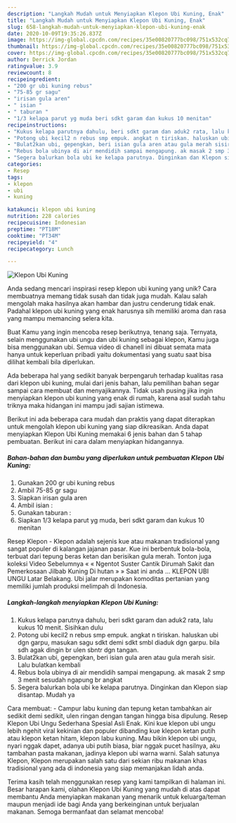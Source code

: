 ```yaml
---
description: "Langkah Mudah untuk Menyiapkan Klepon Ubi Kuning, Enak"
title: "Langkah Mudah untuk Menyiapkan Klepon Ubi Kuning, Enak"
slug: 658-langkah-mudah-untuk-menyiapkan-klepon-ubi-kuning-enak
date: 2020-10-09T19:35:26.837Z
image: https://img-global.cpcdn.com/recipes/35e00820777bc098/751x532cq70/klepon-ubi-kuning-foto-resep-utama.jpg
thumbnail: https://img-global.cpcdn.com/recipes/35e00820777bc098/751x532cq70/klepon-ubi-kuning-foto-resep-utama.jpg
cover: https://img-global.cpcdn.com/recipes/35e00820777bc098/751x532cq70/klepon-ubi-kuning-foto-resep-utama.jpg
author: Derrick Jordan
ratingvalue: 3.9
reviewcount: 8
recipeingredient:
- "200 gr ubi kuning rebus"
- "75-85 gr sagu"
- "irisan gula aren"
- " isian "
- " taburan "
- "1/3 kelapa parut yg muda beri sdkt garam dan kukus 10 menitan"
recipeinstructions:
- "Kukus kelapa parutnya dahulu, beri sdkt garam dan aduk2 rata, lalu kukus 10 menit. Sisihkan dulu"
- "Potong ubi kecil2 n rebus smp empuk. angkat n tiriskan. haluskan ubi dgn garpu, masukan sagu sdkt demi sdkt smbl diaduk dgn garpu. bila sdh agak dingin br ulen sbntr dgn tangan."
- "Bulat2kan ubi, gepengkan, beri isian gula aren atau gula merah sisir. Lalu bulatkan kembali"
- "Rebus bola ubinya di air mendidih sampai mengapung. ak masak 2 smp 3 menit sesudah ngapung br angkat"
- "Segera balurkan bola ubi ke kelapa parutnya. Dinginkan dan Klepon siap disantap. Mudah ya"
categories:
- Resep
tags:
- klepon
- ubi
- kuning

katakunci: klepon ubi kuning 
nutrition: 228 calories
recipecuisine: Indonesian
preptime: "PT18M"
cooktime: "PT34M"
recipeyield: "4"
recipecategory: Lunch

---
```



![Klepon Ubi Kuning](https://img-global.cpcdn.com/recipes/35e00820777bc098/751x532cq70/klepon-ubi-kuning-foto-resep-utama.jpg)

Anda sedang mencari inspirasi resep klepon ubi kuning yang unik? Cara membuatnya memang tidak susah dan tidak juga mudah. Kalau salah mengolah maka hasilnya akan hambar dan justru cenderung tidak enak. Padahal klepon ubi kuning yang enak harusnya sih memiliki aroma dan rasa yang mampu memancing selera kita.

Buat Kamu yang ingin mencoba resep berikutnya, tenang saja. Ternyata, selain menggunakan ubi ungu dan ubi kuning sebagai klepon, Kamu juga bisa menggunakan ubi. Semua video di chanell ini dibuat semata mata hanya untuk keperluan pribadi yaitu dokumentasi yang suatu saat bisa dilihat kembali bila diperlukan.

Ada beberapa hal yang sedikit banyak berpengaruh terhadap kualitas rasa dari klepon ubi kuning, mulai dari jenis bahan, lalu pemilihan bahan segar sampai cara membuat dan menyajikannya. Tidak usah pusing jika ingin menyiapkan klepon ubi kuning yang enak di rumah, karena asal sudah tahu triknya maka hidangan ini mampu jadi sajian istimewa.


Berikut ini ada beberapa cara mudah dan praktis yang dapat diterapkan untuk mengolah klepon ubi kuning yang siap dikreasikan. Anda dapat menyiapkan Klepon Ubi Kuning memakai 6 jenis bahan dan 5 tahap pembuatan. Berikut ini cara dalam menyiapkan hidangannya.

<!--inarticleads1-->

##### Bahan-bahan dan bumbu yang diperlukan untuk pembuatan Klepon Ubi Kuning:

1. Gunakan 200 gr ubi kuning rebus
1. Ambil 75-85 gr sagu
1. Siapkan irisan gula aren
1. Ambil  isian :
1. Gunakan  taburan :
1. Siapkan 1/3 kelapa parut yg muda, beri sdkt garam dan kukus 10 menitan


Resep Klepon - Klepon adalah sejenis kue atau makanan tradisional yang sangat populer di kalangan jajanan pasar. Kue ini berbentuk bola-bola, terbuat dari tepung beras ketan dan berisikan gula merah. Tonton juga koleksi Video Sebelumnya « « Ngentot Suster Cantik Dirumah Sakit dan Pemerkosaan Jilbab Kuning Di hutan » » Saat ini anda … KLEPON UBI UNGU Latar Belakang. Ubi jalar merupakan komoditas pertanian yang memiliki jumlah produksi melimpah di Indonesia. 

<!--inarticleads2-->

##### Langkah-langkah menyiapkan Klepon Ubi Kuning:

1. Kukus kelapa parutnya dahulu, beri sdkt garam dan aduk2 rata, lalu kukus 10 menit. Sisihkan dulu
1. Potong ubi kecil2 n rebus smp empuk. angkat n tiriskan. haluskan ubi dgn garpu, masukan sagu sdkt demi sdkt smbl diaduk dgn garpu. bila sdh agak dingin br ulen sbntr dgn tangan.
1. Bulat2kan ubi, gepengkan, beri isian gula aren atau gula merah sisir. Lalu bulatkan kembali
1. Rebus bola ubinya di air mendidih sampai mengapung. ak masak 2 smp 3 menit sesudah ngapung br angkat
1. Segera balurkan bola ubi ke kelapa parutnya. Dinginkan dan Klepon siap disantap. Mudah ya


Cara membuat: - Campur labu kuning dan tepung ketan tambahkan air sedikit demi sedikit, ulen ringan dengan tangan hingga bisa dipulung. Resep Klepon Ubi Ungu Sederhana Spesial Asli Enak. Kini kue klepon ubi ungu lebih ngehit viral kekinian dan populer dibanding kue klepon ketan putih atau klepon ketan hitam, klepon labu kuning. Mau bikin klepon ubi ungu, nyari nggak dapet, adanya ubi putih biasa, biar nggak pucet hasilnya, aku tambahan pasta makanan, jadinya klepon ubi warna warni. Salah satunya Klepon, Klepon merupakan salah satu dari sekian ribu makanan khas tradisional yang ada di indonesia yang siap memanjakan lidah anda. 

Terima kasih telah menggunakan resep yang kami tampilkan di halaman ini. Besar harapan kami, olahan Klepon Ubi Kuning yang mudah di atas dapat membantu Anda menyiapkan makanan yang menarik untuk keluarga/teman maupun menjadi ide bagi Anda yang berkeinginan untuk berjualan makanan. Semoga bermanfaat dan selamat mencoba!
